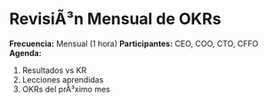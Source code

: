 ﻿# RevisiÃ³n Mensual de OKRs
**Frecuencia:** Mensual (1 hora)
**Participantes:** CEO, COO, CTO, CFFO
**Agenda:**
1. Resultados vs KR
2. Lecciones aprendidas
3. OKRs del prÃ³ximo mes
